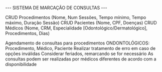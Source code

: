 --- SISTEMA DE MARCAÇÃO DE CONSULTAS ---

CRUD Procedimentos (Nome, Num Sessões, Tempo mínimo, Tempo máximo, Duração Sessão)
CRUD Pacientes (Nome, CPF, Doenças)
CRUD Médicos (Nome, CRM, Especialidade [Odontológico/Dermatológico], Procedimentos, Dias)

Agendamento de consultas para procedimentos ONDONTOLÓGICOS:
Procedimento, Médico, Paciente
Realizar tratamento de erro em caso de opções inválidas
Considerar feriados, remarcando se for necessário
As consultas podem ser realizadas por médicos diferentes de acordo com a disponibilidade